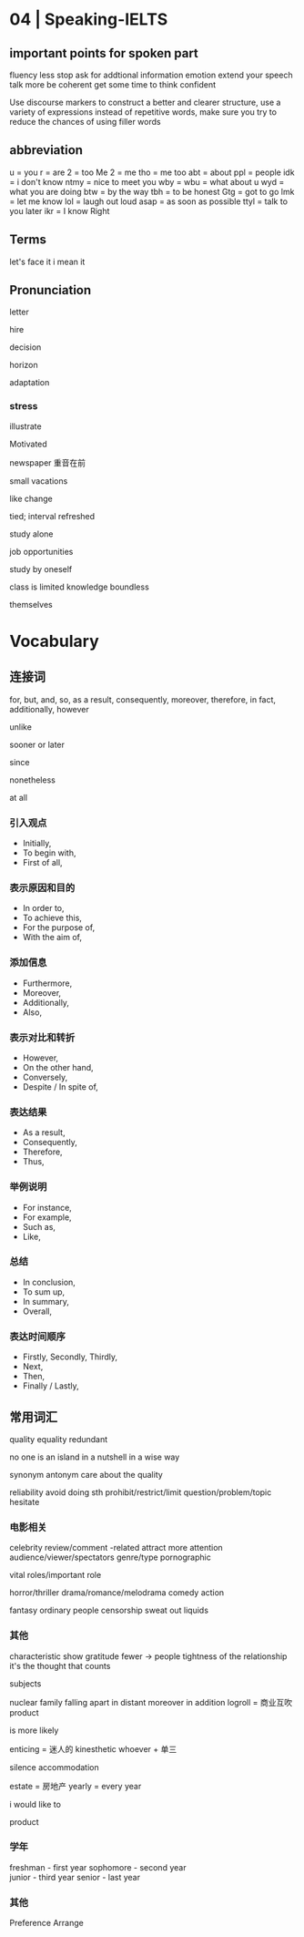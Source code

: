 # 04 | Speaking-IELTS

## important points for spoken part

fluency
less stop
ask for addtional information
emotion
extend your speech talk more
be coherent
get some time to think
confident

Use discourse markers to construct a better and clearer structure, use a variety of expressions instead of repetitive words, make sure you try to reduce the chances of using filler words

## abbreviation

u = you
r = are
2 = too
Me 2 = me tho = me too
abt = about
ppl = people
idk = i don't know
ntmy = nice to meet you 
wby = wbu = what about u
wyd = what you are doing
btw = by the way 
tbh = to be honest
Gtg = got to go
lmk = let me know
lol = laugh out loud
asap = as soon as possible
ttyl = talk to you later
ikr = I know Right



## Terms

let's face it
i mean it

## Pronunciation

letter

hire

decision

horizon

adaptation

### stress

illustrate

Motivated

newspaper 重音在前



small vacations

like change 

tied; interval refreshed



study alone 



job opportunities



study by oneself 

class is limited knowledge boundless

themselves







# Vocabulary

## 连接词

for, but, and, so, as a result, consequently, moreover, therefore, in fact, additionally, however



unlike

sooner or later

since

nonetheless

at all

### 引入观点
- Initially,
- To begin with, 
- First of all,

### 表示原因和目的
- In order to,
- To achieve this,
- For the purpose of,
- With the aim of,

### 添加信息
- Furthermore,
- Moreover,
- Additionally,
- Also,

### 表示对比和转折
- However,
- On the other hand,
- Conversely,
- Despite / In spite of,

### 表达结果
- As a result,
- Consequently,
- Therefore,
- Thus,

### 举例说明
- For instance,
- For example,
- Such as,
- Like,

### 总结
- In conclusion,
- To sum up,
- In summary,
- Overall,

### 表达时间顺序
- Firstly, Secondly, Thirdly,
- Next,
- Then,
- Finally / Lastly,

## 常用词汇
quality
equality
redundant

no one is an island
in a nutshell
in a wise way

synonym
antonym
care about the quality

reliability
avoid doing sth
prohibit/restrict/limit
question/problem/topic
hesitate

### 电影相关
celebrity
review/comment
-related
attract more attention
audience/viewer/spectators
genre/type
pornographic

vital roles/important role

horror/thriller
drama/romance/melodrama 
comedy
action

fantasy
ordinary people
censorship
sweat out liquids

### 其他
characteristic
show gratitude
fewer -> people
tightness of the relationship
it's the thought that counts

subjects

nuclear family
falling apart
in distant
moreover
in addition
logroll = 商业互吹
product

is more likely

enticing = 迷人的
kinesthetic
whoever + 单三

silence
accommodation

estate = 房地产
yearly = every year

i would like to

product

### 学年
freshman - first year
sophomore - second year  
junior - third year
senior - last year

### 其他
Preference
Arrange